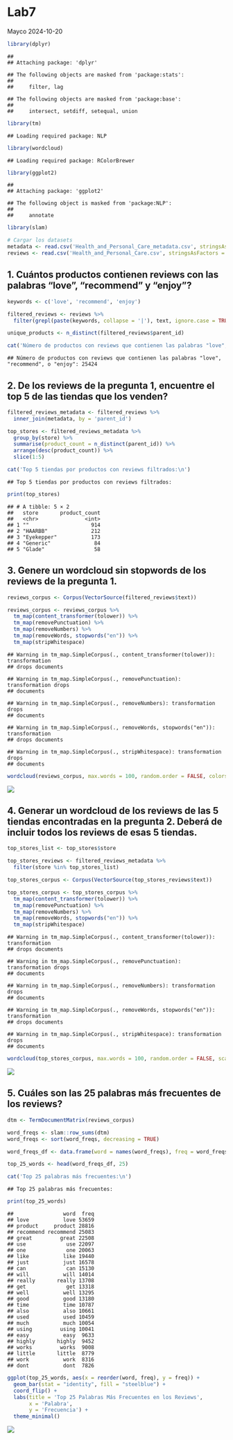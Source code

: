 Lab7
================
Mayco
2024-10-20

``` r
library(dplyr)
```

    ## 
    ## Attaching package: 'dplyr'

    ## The following objects are masked from 'package:stats':
    ## 
    ##     filter, lag

    ## The following objects are masked from 'package:base':
    ## 
    ##     intersect, setdiff, setequal, union

``` r
library(tm)
```

    ## Loading required package: NLP

``` r
library(wordcloud)
```

    ## Loading required package: RColorBrewer

``` r
library(ggplot2)
```

    ## 
    ## Attaching package: 'ggplot2'

    ## The following object is masked from 'package:NLP':
    ## 
    ##     annotate

``` r
library(slam)
```

``` r
# Cargar los datasets
metadata <- read.csv('Health_and_Personal_Care_metadata.csv', stringsAsFactors = FALSE)
reviews <- read.csv('Health_and_Personal_Care.csv', stringsAsFactors = FALSE)
```

## 1. Cuántos productos contienen reviews con las palabras “love”, “recommend” y “enjoy”?

``` r
keywords <- c('love', 'recommend', 'enjoy')

filtered_reviews <- reviews %>%
  filter(grepl(paste(keywords, collapse = '|'), text, ignore.case = TRUE))

unique_products <- n_distinct(filtered_reviews$parent_id)

cat('Número de productos con reviews que contienen las palabras "love", "recommend", o "enjoy":', unique_products, '\n')
```

    ## Número de productos con reviews que contienen las palabras "love", "recommend", o "enjoy": 25424

## 2. De los reviews de la pregunta 1, encuentre el top 5 de las tiendas que los venden?

``` r
filtered_reviews_metadata <- filtered_reviews %>%
  inner_join(metadata, by = 'parent_id')

top_stores <- filtered_reviews_metadata %>%
  group_by(store) %>%
  summarise(product_count = n_distinct(parent_id)) %>%
  arrange(desc(product_count)) %>%
  slice(1:5)  

cat('Top 5 tiendas por productos con reviews filtrados:\n')
```

    ## Top 5 tiendas por productos con reviews filtrados:

``` r
print(top_stores)
```

    ## # A tibble: 5 × 2
    ##   store       product_count
    ##   <chr>               <int>
    ## 1 ""                    914
    ## 2 "HAARBB"              212
    ## 3 "Eyekepper"           173
    ## 4 "Generic"              84
    ## 5 "Glade"                58

## 3. Genere un wordcloud sin stopwords de los reviews de la pregunta 1.

``` r
reviews_corpus <- Corpus(VectorSource(filtered_reviews$text))

reviews_corpus <- reviews_corpus %>%
  tm_map(content_transformer(tolower)) %>%
  tm_map(removePunctuation) %>%
  tm_map(removeNumbers) %>%
  tm_map(removeWords, stopwords("en")) %>%
  tm_map(stripWhitespace)
```

    ## Warning in tm_map.SimpleCorpus(., content_transformer(tolower)): transformation
    ## drops documents

    ## Warning in tm_map.SimpleCorpus(., removePunctuation): transformation drops
    ## documents

    ## Warning in tm_map.SimpleCorpus(., removeNumbers): transformation drops
    ## documents

    ## Warning in tm_map.SimpleCorpus(., removeWords, stopwords("en")): transformation
    ## drops documents

    ## Warning in tm_map.SimpleCorpus(., stripWhitespace): transformation drops
    ## documents

``` r
wordcloud(reviews_corpus, max.words = 100, random.order = FALSE, colors = brewer.pal(8, "Dark2"))
```

![](Lab7_files/figure-gfm/unnamed-chunk-5-1.png)<!-- -->

## 4. Generar un wordcloud de los reviews de las 5 tiendas encontradas en la pregunta 2. Deberá de incluir todos los reviews de esas 5 tiendas.

``` r
top_stores_list <- top_stores$store

top_stores_reviews <- filtered_reviews_metadata %>%
  filter(store %in% top_stores_list)

top_stores_corpus <- Corpus(VectorSource(top_stores_reviews$text))

top_stores_corpus <- top_stores_corpus %>%
  tm_map(content_transformer(tolower)) %>%
  tm_map(removePunctuation) %>%
  tm_map(removeNumbers) %>%
  tm_map(removeWords, stopwords("en")) %>%
  tm_map(stripWhitespace)
```

    ## Warning in tm_map.SimpleCorpus(., content_transformer(tolower)): transformation
    ## drops documents

    ## Warning in tm_map.SimpleCorpus(., removePunctuation): transformation drops
    ## documents

    ## Warning in tm_map.SimpleCorpus(., removeNumbers): transformation drops
    ## documents

    ## Warning in tm_map.SimpleCorpus(., removeWords, stopwords("en")): transformation
    ## drops documents

    ## Warning in tm_map.SimpleCorpus(., stripWhitespace): transformation drops
    ## documents

``` r
wordcloud(top_stores_corpus, max.words = 100, random.order = FALSE, scale = c(2, 0.5), colors = brewer.pal(8, "Set1"))
```

![](Lab7_files/figure-gfm/unnamed-chunk-6-1.png)<!-- -->

## 5. Cuáles son las 25 palabras más frecuentes de los reviews?

``` r
dtm <- TermDocumentMatrix(reviews_corpus)

word_freqs <- slam::row_sums(dtm)
word_freqs <- sort(word_freqs, decreasing = TRUE)

word_freqs_df <- data.frame(word = names(word_freqs), freq = word_freqs)

top_25_words <- head(word_freqs_df, 25)

cat('Top 25 palabras más frecuentes:\n')
```

    ## Top 25 palabras más frecuentes:

``` r
print(top_25_words)
```

    ##                word  freq
    ## love           love 53659
    ## product     product 28816
    ## recommend recommend 25083
    ## great         great 22508
    ## use             use 22097
    ## one             one 20063
    ## like           like 19440
    ## just           just 16578
    ## can             can 15130
    ## will           will 14014
    ## really       really 13708
    ## get             get 13318
    ## well           well 13295
    ## good           good 13180
    ## time           time 10787
    ## also           also 10661
    ## used           used 10459
    ## much           much 10054
    ## using         using 10041
    ## easy           easy  9633
    ## highly       highly  9452
    ## works         works  9008
    ## little       little  8779
    ## work           work  8316
    ## dont           dont  7826

``` r
ggplot(top_25_words, aes(x = reorder(word, freq), y = freq)) +
  geom_bar(stat = "identity", fill = "steelblue") +
  coord_flip() +
  labs(title = 'Top 25 Palabras Más Frecuentes en los Reviews',
       x = 'Palabra',
       y = 'Frecuencia') +
  theme_minimal()
```

![](Lab7_files/figure-gfm/unnamed-chunk-7-1.png)<!-- -->
